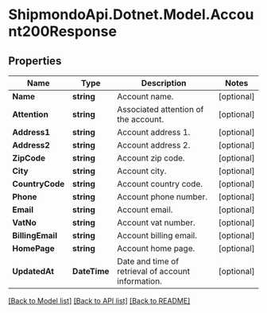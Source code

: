 # ShipmondoApi.Dotnet.Model.Account200Response

## Properties

Name | Type | Description | Notes
------------ | ------------- | ------------- | -------------
**Name** | **string** | Account name. | [optional] 
**Attention** | **string** | Associated attention of the account. | [optional] 
**Address1** | **string** | Account address 1. | [optional] 
**Address2** | **string** | Account address 2. | [optional] 
**ZipCode** | **string** | Account zip code. | [optional] 
**City** | **string** | Account city. | [optional] 
**CountryCode** | **string** | Account country code. | [optional] 
**Phone** | **string** | Account phone number. | [optional] 
**Email** | **string** | Account email. | [optional] 
**VatNo** | **string** | Account vat number. | [optional] 
**BillingEmail** | **string** | Account billing email. | [optional] 
**HomePage** | **string** | Account home page. | [optional] 
**UpdatedAt** | **DateTime** | Date and time of retrieval of account information. | [optional] 

[[Back to Model list]](../README.md#documentation-for-models) [[Back to API list]](../README.md#documentation-for-api-endpoints) [[Back to README]](../README.md)

